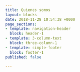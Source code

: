 ```yaml
---
title: Quienes somos
layout: blocks
date: 2018-11-28 10:54:38 +0000
page_sections:
- template: navigation-header
  block: header-1
- template: 3-column-text
  block: three-column-1
- template: simple-footer
  block: footer-1
published: false

---
```

